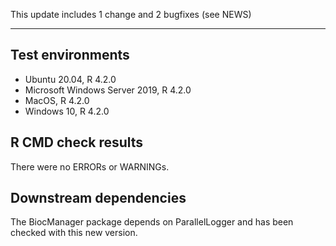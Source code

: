 This update includes 1 change and 2 bugfixes (see NEWS)

---

## Test environments
* Ubuntu 20.04, R 4.2.0
* Microsoft Windows Server 2019, R 4.2.0
* MacOS, R 4.2.0
* Windows 10, R 4.2.0

## R CMD check results

There were no ERRORs or WARNINGs. 

## Downstream dependencies

The BiocManager package depends on ParallelLogger and has been checked with this new version.